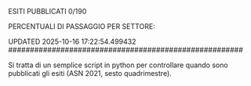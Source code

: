ESITI PUBBLICATI 0/190 

PERCENTUALI DI PASSAGGIO PER SETTORE:

UPDATED 2025-10-16 17:22:54.499432
###################################################### 

Si tratta di un semplice script in python per controllare quando sono pubblicati gli esiti (ASN 2021, sesto quadrimestre).

